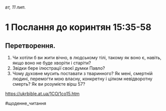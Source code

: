 
_вт, 11 лип._

# 1 Послання до коринтян 15:35-58

## Перетворення.
1. Чи хотіли б ви жити вічно, в людському тілі, такому як воно є, навіть, якщо воно не буде хворіти і старіти?
2. Звідки бере ілюстрації своєї думки Павло?
3. Чому духовне мусить поставати з тваринного? Як мені, смертній людині, перемогти мою власну, конкретну і цілком невідворотну смерть? Як ви розумієте вірш 57?

https://ukrbible.at.ua/1CO/1co15.htm 

#щоденне_читання
